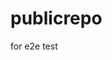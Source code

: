 # publicrepo
for e2e test
















































































































































































































































































































































































































































































































































































































































































































































































































































































































































































































































































































































































































































































































































































































































































































































































































































































































































































































































































































































































































































































































































































































































































































































































































































































































































































































































































































































































